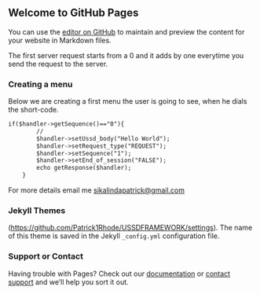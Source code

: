 ## Welcome to GitHub Pages

You can use the [editor on GitHub](https://github.com/Patrick1Rhode/USSDFRAMEWORK/edit/master/README.md) to maintain and preview the content for your website in Markdown files.

The first server request starts from a 0 and it adds by one everytime you send the request to the server.

### Creating a menu

Below we are creating a first menu the user is going to see, when he dials the short-code.

```markdown
if($handler->getSequence()=="0"){
        //
        $handler->setUssd_body("Hello World");
        $handler->setRequest_type("REQUEST");
        $handler->setSequence("1");
        $handler->setEnd_of_session("FALSE");
        echo getResponse($handler);
    }
```

For more details email me sikalindapatrick@gmail.com

### Jekyll Themes

(https://github.com/Patrick1Rhode/USSDFRAMEWORK/settings). The name of this theme is saved in the Jekyll `_config.yml` configuration file.

### Support or Contact

Having trouble with Pages? Check out our [documentation](https://help.github.com/categories/github-pages-basics/) or [contact support](https://github.com/contact) and we’ll help you sort it out.
